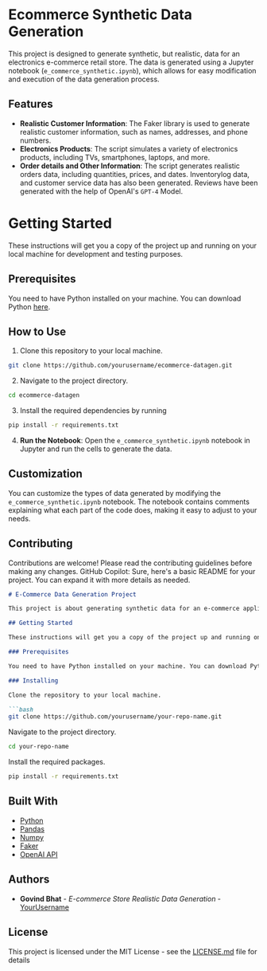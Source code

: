 # Ecommerce Synthetic Data Generation

This project is designed to generate synthetic, but realistic, data for an electronics e-commerce retail store. The data is generated using a Jupyter notebook (`e_commerce_synthetic.ipynb`), which allows for easy modification and execution of the data generation process.

## Features

- **Realistic Customer Information**: The Faker library is used to generate realistic customer information, such as names, addresses, and phone numbers.
- **Electronics Products**: The script simulates a variety of electronics products, including TVs, smartphones, laptops, and more.
- **Order details and Other Information**: The script generates realistic orders data, including quantities, prices, and dates. Inventorylog data, and customer service data has also been generated. Reviews have been generated with the help of OpenAI's `GPT-4` Model.

# Getting Started

These instructions will get you a copy of the project up and running on your local machine for development and testing purposes.

## Prerequisites

You need to have Python installed on your machine. You can download Python [here](https://www.python.org/downloads/).

## How to Use

1. Clone this repository to your local machine.
```bash
git clone https://github.com/yourusername/ecommerce-datagen.git
```

2. Navigate to the project directory.
```bash
cd ecommerce-datagen
```
3. Install the required dependencies by running 
```bash
pip install -r requirements.txt
```

4. **Run the Notebook**: Open the `e_commerce_synthetic.ipynb` notebook in Jupyter and run the cells to generate the data.

## Customization

You can customize the types of data generated by modifying the `e_commerce_synthetic.ipynb` notebook. The notebook contains comments explaining what each part of the code does, making it easy to adjust to your needs.

## Contributing

Contributions are welcome! Please read the contributing guidelines before making any changes.
GitHub Copilot: Sure, here's a basic README for your project. You can expand it with more details as needed.

```markdown
# E-Commerce Data Generation Project

This project is about generating synthetic data for an e-commerce application. The data includes information about orders, shipments, and products.

## Getting Started

These instructions will get you a copy of the project up and running on your local machine for development and testing purposes.

### Prerequisites

You need to have Python installed on your machine. You can download Python [here](https://www.python.org/downloads/).

### Installing

Clone the repository to your local machine.

```bash
git clone https://github.com/yourusername/your-repo-name.git
```

Navigate to the project directory.

```bash
cd your-repo-name
```

Install the required packages.

```bash
pip install -r requirements.txt
```

## Built With

* [Python](https://www.python.org/)
* [Pandas](https://pandas.pydata.org/)
* [Numpy](https://numpy.org/)
* [Faker](https://pypi.org/project/Faker/)
* [OpenAI API](https://platform.openai.com)

## Authors

* **Govind Bhat** - *E-commerce Store Realistic Data Generation* - [YourUsername](https://github.com/git-GB)

## License

This project is licensed under the MIT License - see the [LICENSE.md](LICENSE.md) file for details